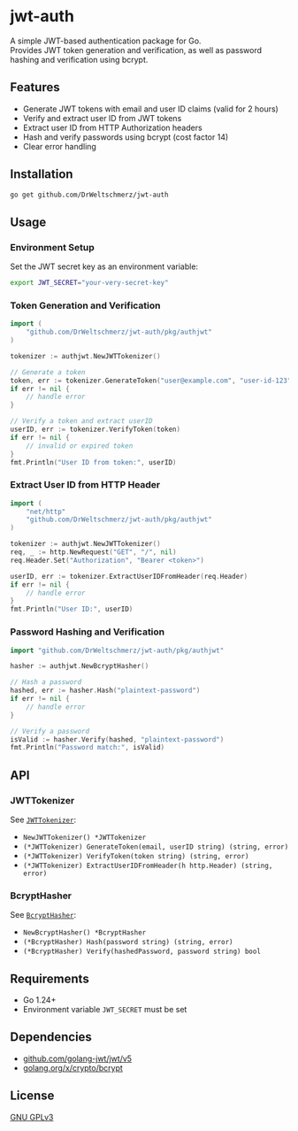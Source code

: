 # jwt-auth

A simple JWT-based authentication package for Go.  
Provides JWT token generation and verification, as well as password hashing and verification using bcrypt.

## Features

- Generate JWT tokens with email and user ID claims (valid for 2 hours)
- Verify and extract user ID from JWT tokens
- Extract user ID from HTTP Authorization headers
- Hash and verify passwords using bcrypt (cost factor 14)
- Clear error handling

## Installation

```bash
go get github.com/DrWeltschmerz/jwt-auth
```

## Usage

### Environment Setup

Set the JWT secret key as an environment variable:

```bash
export JWT_SECRET="your-very-secret-key"
```

### Token Generation and Verification

```go
import (
    "github.com/DrWeltschmerz/jwt-auth/pkg/authjwt"
)

tokenizer := authjwt.NewJWTTokenizer()

// Generate a token
token, err := tokenizer.GenerateToken("user@example.com", "user-id-123")
if err != nil {
    // handle error
}

// Verify a token and extract userID
userID, err := tokenizer.VerifyToken(token)
if err != nil {
    // invalid or expired token
}
fmt.Println("User ID from token:", userID)
```

### Extract User ID from HTTP Header

```go
import (
    "net/http"
    "github.com/DrWeltschmerz/jwt-auth/pkg/authjwt"
)

tokenizer := authjwt.NewJWTTokenizer()
req, _ := http.NewRequest("GET", "/", nil)
req.Header.Set("Authorization", "Bearer <token>")

userID, err := tokenizer.ExtractUserIDFromHeader(req.Header)
if err != nil {
    // handle error
}
fmt.Println("User ID:", userID)
```

### Password Hashing and Verification

```go
import "github.com/DrWeltschmerz/jwt-auth/pkg/authjwt"

hasher := authjwt.NewBcryptHasher()

// Hash a password
hashed, err := hasher.Hash("plaintext-password")
if err != nil {
    // handle error
}

// Verify a password
isValid := hasher.Verify(hashed, "plaintext-password")
fmt.Println("Password match:", isValid)
```

## API

### JWTTokenizer

See [`JWTTokenizer`](pkg/authjwt/tokenizer.go):

- `NewJWTTokenizer() *JWTTokenizer`
- `(*JWTTokenizer) GenerateToken(email, userID string) (string, error)`
- `(*JWTTokenizer) VerifyToken(token string) (string, error)`
- `(*JWTTokenizer) ExtractUserIDFromHeader(h http.Header) (string, error)`

### BcryptHasher

See [`BcryptHasher`](pkg/authjwt/hash.go):

- `NewBcryptHasher() *BcryptHasher`
- `(*BcryptHasher) Hash(password string) (string, error)`
- `(*BcryptHasher) Verify(hashedPassword, password string) bool`

## Requirements

- Go 1.24+
- Environment variable `JWT_SECRET` must be set

## Dependencies

- [github.com/golang-jwt/jwt/v5](https://github.com/golang-jwt/jwt)
- [golang.org/x/crypto/bcrypt](https://pkg.go.dev/golang.org/x/crypto/bcrypt)

## License

[GNU GPLv3](./LICENSE)